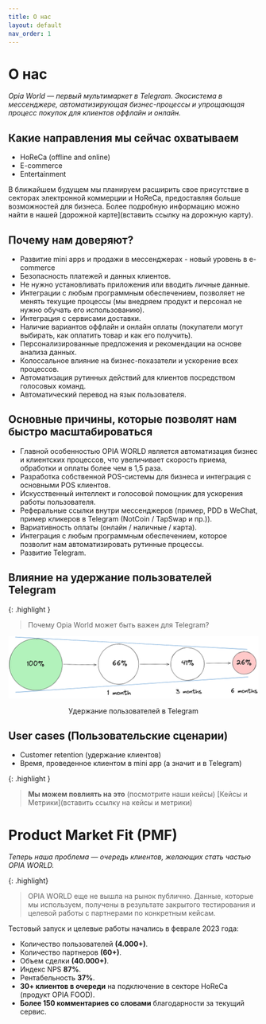 ```yaml
---
title: О нас
layout: default
nav_order: 1
---
```


# О нас

_Opia World — первый мультимаркет в Telegram. Экосистема в мессенджере, автоматизирующая бизнес-процессы и упрощающая процесс покупок для клиентов оффлайн и онлайн._

## Какие направления мы сейчас охватываем

- HoReCa (offline and online)
- E-commerce
- Entertainment

В ближайшем будущем мы планируем расширить свое присутствие в секторах электронной коммерции и HoReCa, предоставляя больше возможностей для бизнеса. Более подробную информацию можно найти в нашей [дорожной карте](вставить ссылку на дорожную карту).

## Почему нам доверяют?

- Развитие mini apps и продажи в мессенджерах - новый уровень в e-commerce
- Безопасность платежей и данных клиентов.
- Не нужно установливать приложения или вводить личные данные.
- Интеграции с любым программным обеспечением, позволяет не менять текущие процессы (мы внедряем продукт и персонал не нужно обучать его использованию).
- Интеграция с сервисами доставки.
- Наличие вариантов оффлайн и онлайн оплаты (покупатели могут выбирать, как оплатить товар и как его получить).
- Персонализированные предложения и рекомендации на основе анализа данных.
- Колоссальное влияние на бизнес-показатели и ускорение всех процессов.
- Автоматизация рутинных действий для клиентов посредством голосовых команд.
- Автоматический перевод на язык пользователя.

## Основные причины, которые позволят нам быстро масштабироваться

- Главной особенностью OPIA WORLD является автоматизация бизнес и клиентских процессов, что увеличивает скорость приема, обработки и оплаты более чем в 1,5 раза.
- Разработка собственной POS-системы для бизнеса и интеграция с основными POS клиентов.
- Искусственный интеллект и голосовой помощник для ускорения работы пользователя.
- Реферальные ссылки внутри мессенджеров (пример, PDD в WeChat, пример кликеров в Telegram (NotCoin / TapSwap и пр.)).
- Вариативность оплаты (онлайн / наличные / карта).
- Интеграция с любым программным обеспечением, которое позволит нам автоматизировать рутинные процессы.
- Развитие Telegram.

## Влияние на удержание пользователей Telegram

{: .highlight }
> Почему Opia World может быть важен для Telegram?

![Удержание пользователей в Telegram](/assets/images/for_about.png "Удержание пользователей в Telegram")
<p style="text-align:center">Удержание пользователей в Telegram</p>

## User cases (Пользовательские сценарии)
- Customer retention (удержание клиентов)
- Время, проведенное клиентом в mini app (а значит и в Telegram)

{: .highlight }
> **Мы можем повлиять на это** (посмотрите наши кейсы)
> [Кейсы и Метрики](вставить ссылку на кейсы и метрики)

# Product Market Fit (PMF)

_Теперь наша проблема — очередь клиентов, желающих стать частью OPIA WORLD._

{: .highlight}
> OPIA WORLD еще не вышла на рынок публично. Данные, которые мы используем, получены в результате закрытого тестирования и целевой работы с партнерами по конкретным кейсам.

Тестовый запуск и целевые работы начались в феврале 2023 года:
- Количество пользователей **(4.000+)**.
- Количество партнеров **(60+)**.
- Объем сделки **(40.000+)**.
- Индекс NPS **87%**.
- Рентабельность **37%**.
- **30+ клиентов в очереди** на подключение в секторе HoReCa (продукт OPIA FOOD).
- **Более 150 комментариев со словами** благодарности за текущий сервис.